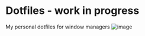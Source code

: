 # Dotfiles - work in progress
My personal dotfiles for window managers
![image](https://user-images.githubusercontent.com/43048524/153962963-2a79e2dc-4f5c-4bb3-8d0d-d15112197a29.png)


